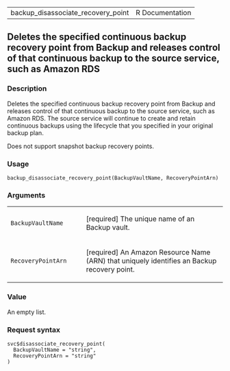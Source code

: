 <table style="width: 100%;">
<tbody>
<tr class="odd">
<td>backup_disassociate_recovery_point</td>
<td style="text-align: right;">R Documentation</td>
</tr>
</tbody>
</table>

## Deletes the specified continuous backup recovery point from Backup and releases control of that continuous backup to the source service, such as Amazon RDS

### Description

Deletes the specified continuous backup recovery point from Backup and
releases control of that continuous backup to the source service, such
as Amazon RDS. The source service will continue to create and retain
continuous backups using the lifecycle that you specified in your
original backup plan.

Does not support snapshot backup recovery points.

### Usage

    backup_disassociate_recovery_point(BackupVaultName, RecoveryPointArn)

### Arguments

<table>
<colgroup>
<col style="width: 35%" />
<col style="width: 65%" />
</colgroup>
<tbody>
<tr class="odd">
<td><code
id="backup_disassociate_recovery_point_:_BackupVaultName">BackupVaultName</code></td>
<td><p>[required] The unique name of an Backup vault.</p></td>
</tr>
<tr class="even">
<td><code
id="backup_disassociate_recovery_point_:_RecoveryPointArn">RecoveryPointArn</code></td>
<td><p>[required] An Amazon Resource Name (ARN) that uniquely identifies
an Backup recovery point.</p></td>
</tr>
</tbody>
</table>

### Value

An empty list.

### Request syntax

    svc$disassociate_recovery_point(
      BackupVaultName = "string",
      RecoveryPointArn = "string"
    )
